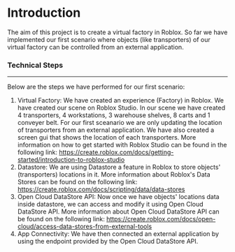 # Introduction
The aim of this project is to create a virtual factory in Roblox. So far we have implemented our first scenario where objects (like transporters) of our virtual factory can be controlled from an external application.
### Technical Steps
-------------------
 Below are the steps we have performed for our first scenario:
1. Virtual Factory: We have created an experience (Factory) in Roblox. We have created our scene on Roblox Studio. In our scene we have created 4 transporters, 4 workstations, 3 warehouse shelves, 8 carts and 1 conveyer belt. For our first sceanario we are only updating the location of transporters from an external application. We have also created a screen gui that shows the location of each transporters. More information on how to get started with Roblox Studio can be found in the following link: https://create.roblox.com/docs/getting-started/introduction-to-roblox-studio   
2. Datastore: We are using Datastore a feature in Roblox to store objects' (transporters) locations in it. More information about Roblox's Data Stores can be found on the following link: https://create.roblox.com/docs/scripting/data/data-stores
3. Open Cloud DataStore API: Now once we have objects' locations data inside datastore, we can access and modify it using Open Cloud DataStore API. More information about Open Cloud DataStore API can be found on the following link: https://create.roblox.com/docs/open-cloud/access-data-stores-from-external-tools  
4. App Connectivity: We have then connected an external application by using the endpoint provided by the Open Cloud DataStore API.
